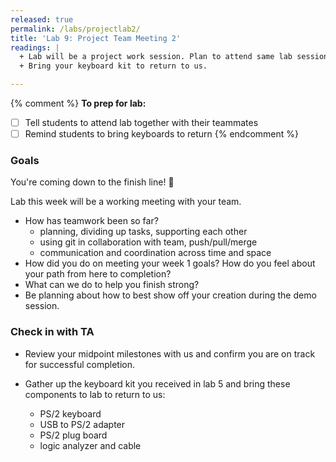 ```yaml
---
released: true
permalink: /labs/projectlab2/
title: 'Lab 9: Project Team Meeting 2'
readings: |
  + Lab will be a project work session. Plan to attend same lab session as your teammates.
  + Bring your keyboard kit to return to us.

---
```

{% comment %}
__To prep for lab:__
- [ ] Tell students to attend lab together with their teammates
- [ ] Remind students to bring keyboards to return
{% endcomment %}

### Goals

You're coming down to the finish line! 🏁 

Lab this week will be a working meeting with your team.

* How has teamwork been so far?
    * planning, dividing up tasks, supporting each other
    * using git in collaboration with team, push/pull/merge
    * communication and coordination across time and space
* How did you do on meeting your week 1 goals?  How do you feel about your path from here to completion?
* What can we do to help you finish strong?
* Be planning about how to best show off your creation during the demo session.


### Check in with TA

- Review your midpoint milestones with us and confirm you are on track for successful completion.

- Gather up the keyboard kit you received in lab 5 and bring these components to lab to return to us:
  + PS/2 keyboard
  + USB to PS/2 adapter
  + PS/2 plug board
  + logic analyzer and cable
